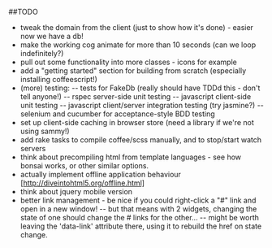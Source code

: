 ##TODO
- tweak the domain from the client (just to show how it's done) - easier now we have a db!
- make the working cog animate for more than 10 seconds (can we loop indefinitely?)
- pull out some functionality into more classes - icons for example
- add a "getting started" section for building from scratch (especially installing coffeescript!)
- (more) testing:
-- tests for FakeDb (really should have TDDd this - don't tell anyone!)
-- rspec server-side unit testing
-- javascript client-side unit testing
-- javascript client/server integration testing (try jasmine?)
-- selenium and cucumber for acceptance-style BDD testing
- set up client-side caching in browser store (need a library if we're not using sammy!)
- add rake tasks to compile coffee/scss manually, and to stop/start watch servers
- think about precompiling html from template languages - see how bonsai works, or other similar options.
- actually implement offline application behaviour [http://diveintohtml5.org/offline.html]
- think about jquery mobile version
- better link management - be nice if you could right-click a "#" link and open in a new window!
-- but that means with 2 widgets, changing the state of one should change the # links for the other...
-- might be worth leaving the 'data-link' attribute there, using it to rebuild the href on state change.
